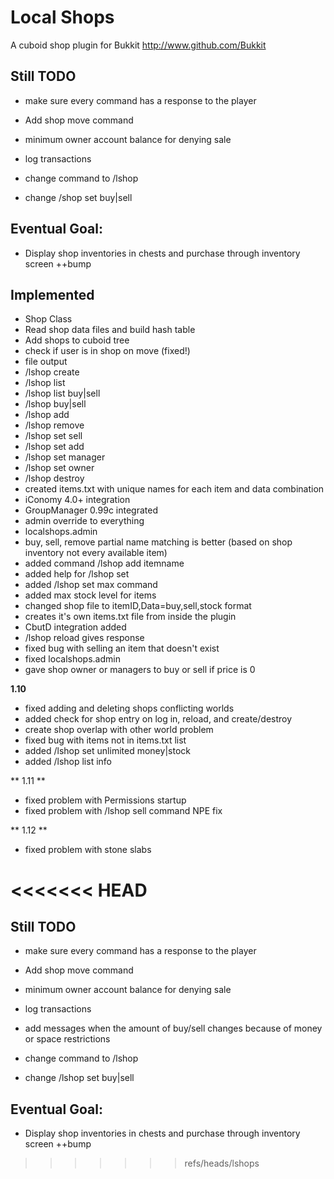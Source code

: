 Local Shops
======

A cuboid shop plugin for Bukkit
http://www.github.com/Bukkit

Still TODO
-----------

* make sure every command has a response to the player
* Add shop move command
* minimum owner account balance for denying sale
* log transactions

* change command to /lshop
* change /shop set buy|sell

Eventual Goal:
-----------
* Display shop inventories in chests and purchase through inventory screen ++bump

Implemented
-----------

* Shop Class
* Read shop data files and build hash table
* Add shops to cuboid tree
* check if user is in shop on move (fixed!)
* file output
* /lshop create
* /lshop list
* /lshop list buy|sell
* /lshop buy|sell
* /lshop add
* /lshop remove
* /lshop set sell
* /lshop set add
* /lshop set manager
* /lshop set owner
* /lshop destroy
* created items.txt with unique names for each item and data combination
* iConomy 4.0+ integration
* GroupManager 0.99c integrated
* admin override to everything
* localshops.admin
* buy, sell, remove partial name matching is better (based on shop inventory not every available item)
* added command /lshop add itemname
* added help for /lshop set
* added /lshop set max command
* added max stock level for items
* changed shop file to itemID,Data=buy,sell,stock format
* creates it's own items.txt file from inside the plugin
* CbutD integration added
* /lshop reload gives response
* fixed bug with selling an item that doesn't exist
* fixed localshops.admin
* gave shop owner or managers to buy or sell if price is 0

**1.10**  

* fixed adding and deleting shops conflicting worlds
* added check for shop entry on log in, reload, and create/destroy
* create shop overlap with other world problem
* fixed bug with items not in items.txt list
* added /lshop set unlimited money|stock
* added /lshop list info

** 1.11 **  

* fixed problem with Permissions startup
* fixed problem with /lshop sell command NPE fix

** 1.12 **  

* fixed problem with stone slabs

<<<<<<< HEAD
=======
Still TODO
-----------

* make sure every command has a response to the player
* Add shop move command
* minimum owner account balance for denying sale
* log transactions
* add messages when the amount of buy/sell changes because of money or space restrictions

* change command to /lshop
* change /lshop set buy|sell

Eventual Goal:
-----------
* Display shop inventories in chests and purchase through inventory screen ++bump
>>>>>>> refs/heads/lshops

